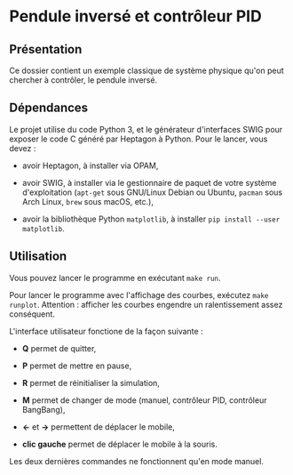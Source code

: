 # Pendule inversé et contrôleur PID

## Présentation

Ce dossier contient un exemple classique de système physique qu'on peut chercher
à contrôler, le pendule inversé.

## Dépendances

Le projet utilise du code Python 3, et le générateur d'interfaces SWIG pour
exposer le code C généré par Heptagon à Python. Pour le lancer, vous devez :

- avoir Heptagon, à installer via OPAM,

- avoir SWIG, à installer via le gestionnaire de paquet de votre système
  d'exploitation (`apt-get` sous GNU/Linux Debian ou Ubuntu, `pacman` sous Arch
  Linux, `brew` sous macOS, etc.),

- avoir la bibliothèque Python `matplotlib`, à installer `pip install --user
  matplotlib`.

## Utilisation

Vous pouvez lancer le programme en exécutant `make run`.

Pour lancer le programme avec l'affichage des courbes, exécutez `make runplot`.
Attention : afficher les courbes engendre un ralentissement assez conséquent.

L'interface utilisateur fonctione de la façon suivante :

- **Q** permet de quitter,

- **P** permet de mettre en pause,

- **R** permet de réinitialiser la simulation,

- **M** permet de changer de mode (manuel, contrôleur PID, contrôleur BangBang),

- **←** et **→** permettent de déplacer le mobile,

- **clic gauche** permet de déplacer le mobile à la souris.

Les deux dernières commandes ne fonctionnent qu'en mode manuel.
